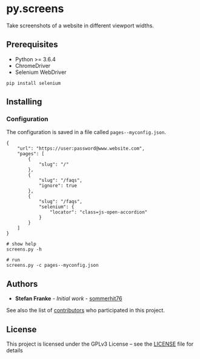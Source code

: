 # py.screens

Take screenshots of a website in different viewport widths.

## Prerequisites

* Python >= 3.6.4
* ChromeDriver
* Selenium WebDriver

```
pip install selenium
```

## Installing

### Configuration

The configuration is saved in a file called `pages--myconfig.json`.

```
{
    "url": "https://user:password@www.website.com",
    "pages": [
        {
            "slug": "/"
        },
        {
            "slug": "/faqs",
            "ignore": true
        },
        {
            "slug": "/faqs",
            "selenium": {
                "locator": "class=js-open-accordion"
            }
        }
    ]
}
```

```
# show help
screens.py -h

# run
screens.py -c pages--myconfig.json
```

## Authors

* **Stefan Franke** - *Initial work* - [sommerhit76](https://github.com/sommerhit76)

See also the list of [contributors](https://github.com/sommerhit76/py.screens/contributors) who participated in this project.

## License

This project is licensed under the GPLv3 License – see the [LICENSE](LICENSE) file for details
